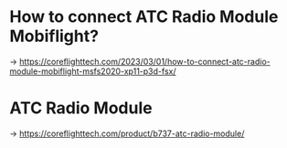 # How to connect ATC Radio Module Mobiflight? 
-> https://coreflighttech.com/2023/03/01/how-to-connect-atc-radio-module-mobiflight-msfs2020-xp11-p3d-fsx/

# ATC Radio Module
-> https://coreflighttech.com/product/b737-atc-radio-module/
